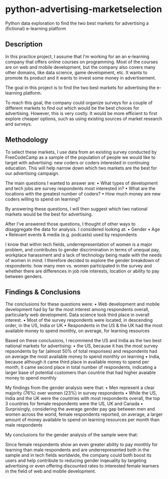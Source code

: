 # python-advertising-marketselection
 Python data exploration to find the two best markets for advertising a (fictional) e-learning platform

## Description
In this practice project, I assume that I'm working for an an e-learning company that offers online courses on programming. Most of the courses are on web and mobile development, but the company also covers many other domains, like data science, game development, etc. It wants to promote its product and it wants to invest some money in advertisement.

The goal in this project is to find the two best markets for advertising the e-learning platform.

To reach this goal, the company could organize surveys for a couple of different markets to find out which would be the best choices for advertising. However, this is very costly. It would be more efficient to first explore cheaper options, such as using existing sources of market research and surveys.

## Methodology
To select these markets, I use data from an existing survey conducted by FreeCodeCamp as a sample of the population of people we would like to target with advertising: new coders or coders interested in continuing education. This will help narrow down which two markets are the best for our advertising campaign.

The main questions I wanted to answer are:
	•	What types of development and tech jobs are survey respondents most interested in?
	•	What are the locations with the greatest number of coders?
	•	How much money are new coders willing to spend on learning?
 
By answering these questions, I will then suggest which two national markets would be the best for advertising.

After I've answered those questions, I thought of other ways to disaggregate the data for analysis. I considered looking at:
	•	Gender
	•	Age
	•	Relevant events & media (e.g. podcasts) used by respondents

I know that within tech fields, underrepresentation of women is a major problem, and contributes to gender discrimination in terms of unequal pay, workplace harassment and a lack of technology being made with the needs of women in mind. I therefore decided to explore the gender breakdown of respondents: how many men vs. women participated in the survey and whether there are differences in job role interests, location or ability to pay between genders.

## Findings & Conclusions
The conclusions for these questions were:
	•	Web development and mobile development had by far the most interest among respondents overall, particularly web development. Data science took third place in overall interest.
	•	Most of the survey respondents were located, in descending order, in the US, India or UK
	•	Respondents in the US & the UK had the most available money to spend monthly, on average, for learning resources

Based on these conclusions, I recommend the US and India as the two best national markets for advertising:
	•	the US, because it has the most survey repsondents by far (almost 50% of total responses) and respondents had on average the most available money to spend monthly on learning
	•	India, because although it came third place in available money to spend per month, it came second place in total number of respondents, indicating a larger base of potential customers than countrie that had higher avaiable money to spend monthly


My findings from the gender analysis were that:
	•	Men represent a clear majority (76%) over women (23%) in survey respondents
	•	While the US, India and the UK were the countries with most respondents overall, the top 3 countries for female respondents were the US, UK and Canada
	•	Surprisingly, considering the average gender pay gap between men and women across the world, female respondents reported, on average, a larger amount of money available to spend on learning resources per month than male respondents
 
My conclusions for the gender analysis of the sample were that:

Since female respondents show an even greater ability to pay monthly for learning than male respondents and are underrepresented both in the sample and in tech fields worldwide, the company could both boost its users and help contribute to reducing gender inqeuality by targeting advertising or even offering discounted rates to interested female learners in the field of web and mobile development.
